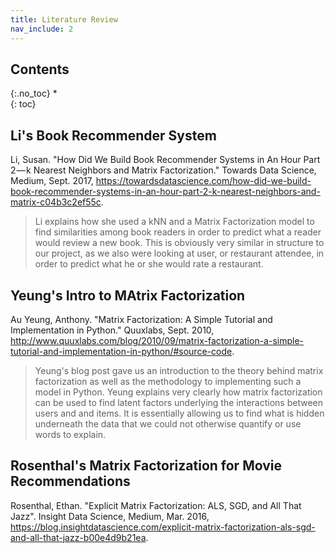 ```yaml
---
title: Literature Review
nav_include: 2
---
```


## Contents
{:.no_toc}
*  
{: toc}

## Li's Book Recommender System
Li, Susan. "How Did We Build Book Recommender Systems in An Hour Part 2 — k Nearest Neighbors and Matrix Factorization." Towards Data Science, Medium, Sept. 2017, https://towardsdatascience.com/how-did-we-build-book-recommender-systems-in-an-hour-part-2-k-nearest-neighbors-and-matrix-c04b3c2ef55c.
>Li explains how she used a kNN and a Matrix Factorization model to find similarities among book readers in order to predict what a reader would review a new book. This is obviously very similar in structure to our project, as we also were looking at user, or restaurant attendee, in order to predict what he or she would rate a restaurant.

## Yeung's Intro to MAtrix Factorization
Au Yeung, Anthony. "Matrix Factorization: A Simple Tutorial and Implementation in Python." Quuxlabs, Sept. 2010, http://www.quuxlabs.com/blog/2010/09/matrix-factorization-a-simple-tutorial-and-implementation-in-python/#source-code.
>Yeung's blog post gave us an introduction to the theory behind matrix factorization as well as the methodology to implementing such a model in Python. Yeung explains very clearly how matrix factorization can be used to find latent factors underlying the interactions between users and and items. It is essentially allowing us to find what is hidden underneath the data that we could not otherwise quantify or use words to explain.  

## Rosenthal's Matrix Factorization for Movie Recommendations
Rosenthal, Ethan. "Explicit Matrix Factorization: ALS, SGD, and All That Jazz". Insight Data Science, Medium, Mar. 2016, https://blog.insightdatascience.com/explicit-matrix-factorization-als-sgd-and-all-that-jazz-b00e4d9b21ea.
